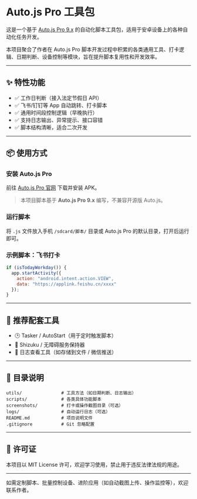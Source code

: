 # Auto.js Pro 工具包

这是一个基于 [Auto.js Pro 9.x](https://pro.autojs.org/) 的自动化脚本工具包，适用于安卓设备上的各种自动化任务开发。

本项目聚合了作者在 Auto.js Pro 脚本开发过程中积累的各类通用工具、打卡逻辑、日期判断、设备控制等模块，旨在提升脚本复用性和开发效率。

---

## ✨ 特性功能

- ✅ 工作日判断（接入法定节假日 API）
- ✅ 飞书/钉钉等 App 自动跳转、打卡脚本
- ✅ 通用时间段控制逻辑（早晚执行）
- ✅ 支持日志输出、异常提示、接口容错
- ✅ 脚本结构清晰，适合二次开发

---

## 📦 使用方式

### 安装 Auto.js Pro

前往 [Auto.js Pro 官网](https://pro.autojs.org/) 下载并安装 APK。

> 本项目脚本基于 **Auto.js Pro 9.x** 编写，不兼容开源版 Auto.js。

### 运行脚本

将 `.js` 文件放入手机 `/sdcard/脚本/` 目录或 Auto.js Pro 的默认目录，打开后运行即可。

### 示例脚本：飞书打卡

```js
if (isTodayWorkday()) {
  app.startActivity({
    action: "android.intent.action.VIEW",
    data: "https://applink.feishu.cn/xxxx"
  });
}
```

---

## 🔧 推荐配套工具

- 🕒 Tasker / AutoStart（用于定时触发脚本）
- 📱 Shizuku / 无障碍服务保持器
- 📄 日志查看工具（如存储到文件 / 微信推送）

---

## 📁 目录说明

```
utils/               # 工具方法（如日期判断、日志输出）
scripts/             # 各类具体功能脚本
screenshots/         # 打卡或操作截图目录（可选）
logs/                # 自动运行日志（可选）
README.md            # 项目说明文件
.gitignore           # Git 忽略配置
```

---

## 📜 许可证

本项目以 MIT License 许可，欢迎学习使用，禁止用于违反法律法规的用途。

---

如需定制脚本、批量控制设备、进阶应用（如自动截图上传、操作监控等），欢迎联系作者。

